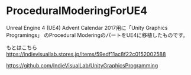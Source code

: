 # ProceduralModeringForUE4

Unreal Engine 4 (UE4) Advent Calendar 2017用に「Unity Graphics Programings」 のProcedural ModeringのパートをUE4に移植したものです。

もとはこちら
https://indievisuallab.stores.jp/items/59edf11ac8f22c0152002588

https://github.com/IndieVisualLab/UnityGraphicsProgramming


